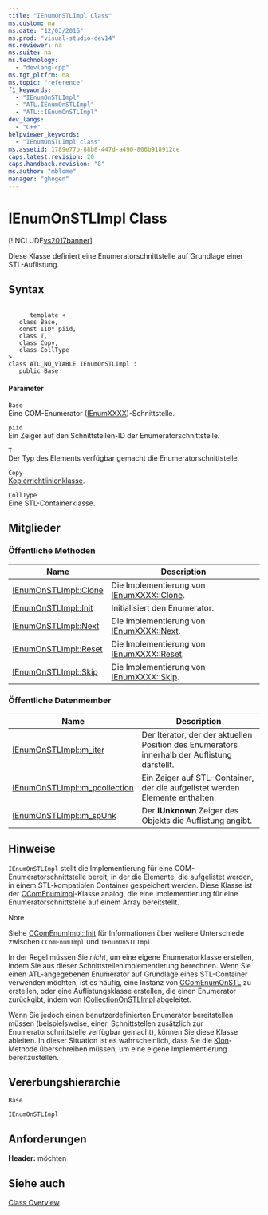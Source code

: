 ```yaml
---
title: "IEnumOnSTLImpl Class"
ms.custom: na
ms.date: "12/03/2016"
ms.prod: "visual-studio-dev14"
ms.reviewer: na
ms.suite: na
ms.technology: 
  - "devlang-cpp"
ms.tgt_pltfrm: na
ms.topic: "reference"
f1_keywords: 
  - "IEnumOnSTLImpl"
  - "ATL.IEnumOnSTLImpl"
  - "ATL::IEnumOnSTLImpl"
dev_langs: 
  - "C++"
helpviewer_keywords: 
  - "IEnumOnSTLImpl class"
ms.assetid: 1789e77b-88b8-447d-a490-806b918912ce
caps.latest.revision: 20
caps.handback.revision: "8"
ms.author: "mblome"
manager: "ghogen"
---
```

# IEnumOnSTLImpl Class
[!INCLUDE[vs2017banner](../../assembler/inline/includes/vs2017banner.md)]

Diese Klasse definiert eine Enumeratorschnittstelle auf Grundlage einer STL\-Auflistung.  
  
## Syntax  
  
```  
  
      template <  
   class Base,  
   const IID* piid,  
   class T,  
   class Copy,  
   class CollType  
>  
class ATL_NO_VTABLE IEnumOnSTLImpl :  
   public Base  
```  
  
#### Parameter  
 `Base`  
 Eine COM\-Enumerator \([IEnumXXXX](https://msdn.microsoft.com/en-us/library/ms680089.aspx)\)\-Schnittstelle.  
  
 `piid`  
 Ein Zeiger auf den Schnittstellen\-ID der Enumeratorschnittstelle.  
  
 `T`  
 Der Typ des Elements verfügbar gemacht die Enumeratorschnittstelle.  
  
 `Copy`  
 [Kopierrichtlinienklasse](../../atl/atl-copy-policy-classes.md).  
  
 `CollType`  
 Eine STL\-Containerklasse.  
  
## Mitglieder  
  
### Öffentliche Methoden  
  
|Name|Description|  
|----------|-----------------|  
|[IEnumOnSTLImpl::Clone](../Topic/IEnumOnSTLImpl::Clone.md)|Die Implementierung von [IEnumXXXX::Clone](https://msdn.microsoft.com/en-us/library/ms690336.aspx).|  
|[IEnumOnSTLImpl::Init](../Topic/IEnumOnSTLImpl::Init.md)|Initialisiert den Enumerator.|  
|[IEnumOnSTLImpl::Next](../Topic/IEnumOnSTLImpl::Next.md)|Die Implementierung von [IEnumXXXX::Next](https://msdn.microsoft.com/en-us/library/ms695273.aspx).|  
|[IEnumOnSTLImpl::Reset](../Topic/IEnumOnSTLImpl::Reset.md)|Die Implementierung von [IEnumXXXX::Reset](https://msdn.microsoft.com/en-us/library/ms693414.aspx).|  
|[IEnumOnSTLImpl::Skip](../Topic/IEnumOnSTLImpl::Skip.md)|Die Implementierung von [IEnumXXXX::Skip](https://msdn.microsoft.com/en-us/library/ms690392.aspx).|  
  
### Öffentliche Datenmember  
  
|Name|Description|  
|----------|-----------------|  
|[IEnumOnSTLImpl::m\_iter](../Topic/IEnumOnSTLImpl::m_iter.md)|Der Iterator, der der aktuellen Position des Enumerators innerhalb der Auflistung darstellt.|  
|[IEnumOnSTLImpl::m\_pcollection](../Topic/IEnumOnSTLImpl::m_pcollection.md)|Ein Zeiger auf STL\-Container, der die aufgelistet werden Elemente enthalten.|  
|[IEnumOnSTLImpl::m\_spUnk](../Topic/IEnumOnSTLImpl::m_spUnk.md)|Der **IUnknown** Zeiger des Objekts die Auflistung angibt.|  
  
## Hinweise  
 `IEnumOnSTLImpl` stellt die Implementierung für eine COM\-Enumeratorschnittstelle bereit, in der die Elemente, die aufgelistet werden, in einem STL\-kompatiblen Container gespeichert werden.  Diese Klasse ist der [CComEnumImpl](../../atl/reference/ccomenumimpl-class.md)\-Klasse analog, die eine Implementierung für eine Enumeratorschnittstelle auf einem Array bereitstellt.  
  
> [!NOTE]
>  Siehe [CComEnumImpl::Init](../Topic/CComEnumImpl::Init.md) für Informationen über weitere Unterschiede zwischen `CComEnumImpl` und `IEnumOnSTLImpl`.  
  
 In der Regel müssen Sie *nicht*, um eine eigene Enumeratorklasse erstellen, indem Sie aus dieser Schnittstellenimplementierung berechnen.  Wenn Sie einen ATL\-angegebenen Enumerator auf Grundlage eines STL\-Container verwenden möchten, ist es häufig, eine Instanz von [CComEnumOnSTL](../../atl/reference/ccomenumonstl-class.md) zu erstellen, oder eine Auflistungsklasse erstellen, die einen Enumerator zurückgibt, indem von [ICollectionOnSTLImpl](../../atl/reference/icollectiononstlimpl-class.md) abgeleitet.  
  
 Wenn Sie jedoch einen benutzerdefinierten Enumerator bereitstellen müssen \(beispielsweise, einer, Schnittstellen zusätzlich zur Enumeratorschnittstelle verfügbar gemacht\), können Sie diese Klasse ableiten.  In dieser Situation ist es wahrscheinlich, dass Sie die [Klon](../Topic/IEnumOnSTLImpl::Clone.md)\-Methode überschreiben müssen, um eine eigene Implementierung bereitzustellen.  
  
## Vererbungshierarchie  
 `Base`  
  
 `IEnumOnSTLImpl`  
  
## Anforderungen  
 **Header:**  möchten  
  
## Siehe auch  
 [Class Overview](../../atl/atl-class-overview.md)